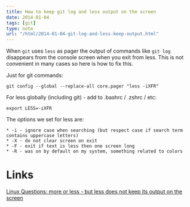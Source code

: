 ```yaml
---
title: How to keep git log and less output on the screen
date: 2014-01-04
tags: [git]
type: note
url: "/html/2014-01-04-git-log-and-less-keep-output.html"
---
```


When `git` uses `less` as pager the output of commands like `git log` disappears from the console
screen when you exit from less.
This is not convenient in many cases so here is how to fix this.

<!-- more -->
Just for git commands:

    git config --global --replace-all core.pager "less -iXFR"

For less globally (including git) - add to .bashrc / .zshrc / etc:

    export LESS=-iXFR

The options we set for less are:

    * -i - ignore case when searching (but respect case if search term contains uppercase letters)
    * -X - do not clear screen on exit
    * -F - exit if text is less then one screen long
    * -R - was on by default on my system, something related to colors

Links
============================================
[Linux Questions: more or less - but less does not keep its output on the screen](http://www.linuxquestions.org/questions/linux-software-2/more-or-less-but-less-does-not-keep-its-output-on-the-screen-938187/)

